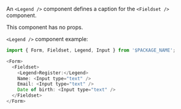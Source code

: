 An `<Legend />` component defines a caption for the `<Fieldset />` component.

This component has no props.

`<Legend />` component example:

```js
import { Form, Fieldset, Legend, Input } from '$PACKAGE_NAME';

<Form>
  <Fieldset>
    <Legend>Register:</Legend>
    Name: <Input type="text" />
    Email: <Input type="text" />
    Date of birth: <Input type="text" />
  </Fieldset>
</Form>
```
